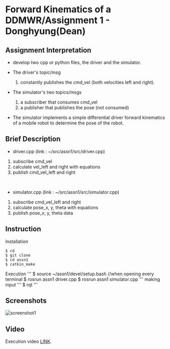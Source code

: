 # Forward Kinematics of a DDMWR/Assignment 1 - Donghyung(Dean)

## Assignment Interpretation
* develop two cpp or python files, the driver and the simulator.

* The driver's topic/msg 
    1) constantly publishes the cmd_vel (both velocities left and right). 

* The simulator's two topics/msgs 
    1) a subscriber that consumes cmd_vel
    1) a publisher that publishes the pose (not consumed)

* The simulator implements a simple differential driver forward kinematics of a mobile robot to determine the pose of the robot.

## Brief Description
* driver.cpp (link : ~/src/assn1/src/driver.cpp)
1. subscribe cmd_vel
2. calculate vel_left and right with equations
3. publish cmd_vel_left and right

<br/>

* simulator.cpp (link : ~/src/assn1/src/simulator.cpp)
1. subscribe cmd_vel_left and right
2. calculate pose_x, y, theta with equations
3. publish pose_x, y, theta data

## Instruction
Installation
```
$ cd  
$ git clone  
$ cd assn1  
$ catkin_make  
```
Execution
'''
$ source ~/assn1/devel/setup.bash //when opening every terminal
$ rosrun assn1 driver.cpp
$ rosrun assn1 simulator.cpp
'''
making input
'''
$ rqt
'''

## Screenshots
![screenshot1](./images/screenshot1.png)

## Video
Execution video [LINK](https://pages.github.com/).
